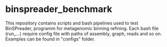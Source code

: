 # binspreader_benchmark
This repository contains scripts and bash pipelines used to test BinSPreader, programm for metagenomic binning refining. Each bash file (run_...) require config file with paths of assembly, graph, reads and so on. Examples can be found in "configs" folder. 
